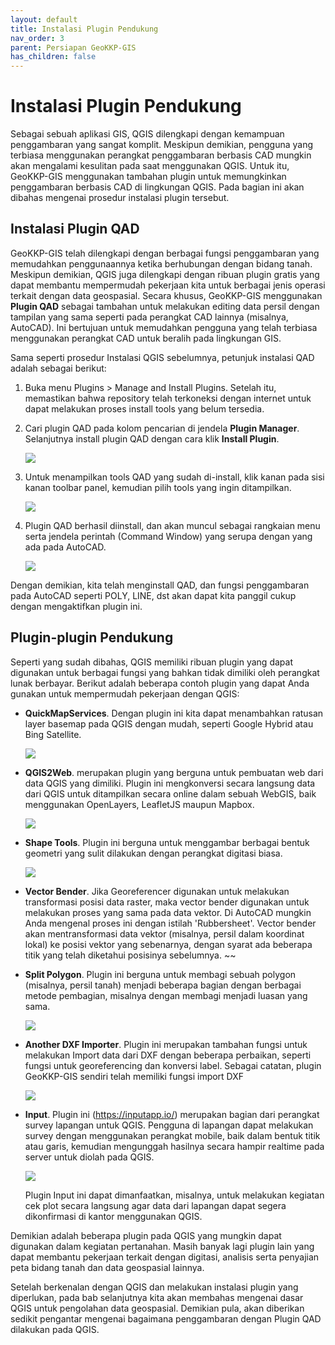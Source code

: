 ```yaml
---
layout: default
title: Instalasi Plugin Pendukung
nav_order: 3
parent: Persiapan GeoKKP-GIS
has_children: false
---
```


# Instalasi Plugin Pendukung

Sebagai sebuah aplikasi GIS, QGIS dilengkapi dengan kemampuan penggambaran yang sangat komplit. Meskipun demikian, pengguna yang terbiasa menggunakan perangkat penggambaran berbasis CAD mungkin akan mengalami kesulitan pada saat menggunakan QGIS. Untuk itu, GeoKKP-GIS menggunakan tambahan plugin untuk memungkinkan penggambaran berbasis CAD di lingkungan QGIS. Pada bagian ini akan dibahas mengenai prosedur instalasi plugin tersebut.

## Instalasi Plugin QAD

GeoKKP-GIS telah dilengkapi dengan berbagai fungsi penggambaran yang memudahkan penggunaannya ketika berhubungan dengan bidang tanah. Meskipun demikian, QGIS juga dilengkapi dengan ribuan plugin gratis yang dapat membantu mempermudah pekerjaan kita untuk berbagai jenis operasi terkait dengan data geospasial. Secara khusus, GeoKKP-GIS menggunakan **Plugin QAD** sebagai tambahan untuk melakukan editing data persil dengan tampilan yang sama seperti pada perangkat CAD lainnya (misalnya, AutoCAD). Ini bertujuan untuk memudahkan pengguna yang telah terbiasa menggunakan perangkat CAD untuk beralih pada lingkungan GIS. 

Sama seperti prosedur Instalasi QGIS sebelumnya, petunjuk instalasi QAD adalah sebagai berikut:

1. Buka menu Plugins > Manage and Install Plugins. Setelah itu, memastikan bahwa repository telah terkoneksi dengan internet untuk dapat melakukan proses install tools yang belum tersedia.

2. Cari plugin QAD pada kolom pencarian di jendela **Plugin Manager**. Selanjutnya install plugin QAD dengan cara klik **Install Plugin**.
   
   ![](https://cdn.jsdelivr.net/gh/geokkp-gis/images@main/20220418062102.png)

3. Untuk menampilkan tools QAD yang sudah di-install, klik kanan pada sisi kanan toolbar panel, kemudian pilih tools yang ingin ditampilkan.
   
   ![](https://cdn.jsdelivr.net/gh/geokkp-gis/images@main/20220418062355.png)

4. Plugin QAD berhasil diinstall, dan akan muncul sebagai rangkaian menu serta jendela perintah (Command Window) yang serupa dengan yang ada pada AutoCAD.
   
   ![](https://cdn.jsdelivr.net/gh/geokkp-gis/images@main/20220418062443.png)

Dengan demikian, kita telah menginstall QAD, dan fungsi penggambaran pada AutoCAD seperti POLY, LINE, dst akan dapat kita panggil cukup dengan mengaktifkan plugin ini.

## Plugin-plugin Pendukung

Seperti yang sudah dibahas, QGIS memiliki ribuan plugin yang dapat digunakan untuk berbagai fungsi yang bahkan tidak dimiliki oleh perangkat lunak berbayar. Berikut adalah beberapa contoh plugin yang dapat Anda gunakan untuk mempermudah pekerjaan dengan QGIS:

- **QuickMapServices**. Dengan plugin ini kita dapat menambahkan ratusan layer basemap pada QGIS dengan mudah, seperti Google Hybrid atau Bing Satellite.
  
  ![](https://cdn.jsdelivr.net/gh/geokkp-gis/images@main/20220418062613.png)

- **QGIS2Web**. merupakan plugin yang berguna untuk pembuatan web dari data QGIS yang dimiliki. Plugin ini mengkonversi secara langsung data dari QGIS untuk ditampilkan secara online dalam sebuah WebGIS, baik menggunakan OpenLayers, LeafletJS maupun Mapbox.
  
  ![](https://cdn.jsdelivr.net/gh/geokkp-gis/images@main/20220418062658.png)

- **Shape Tools**. Plugin ini berguna untuk menggambar berbagai bentuk geometri yang sulit dilakukan dengan perangkat digitasi biasa.
  
  ![](https://cdn.jsdelivr.net/gh/geokkp-gis/images@main/20220418062808.png)

- **Vector Bender**. Jika Georeferencer digunakan untuk melakukan transformasi posisi data raster, maka vector bender digunakan untuk melakukan proses yang sama pada data vektor. Di AutoCAD mungkin Anda mengenal proses ini dengan istilah 'Rubbersheet'. Vector bender akan mentransformasi data vektor (misalnya, persil dalam koordinat lokal) ke posisi vektor yang sebenarnya, dengan syarat ada beberapa titik yang telah diketahui posisinya sebelumnya. ~~

- **Split Polygon**. Plugin ini berguna untuk membagi sebuah polygon (misalnya, persil tanah) menjadi beberapa bagian dengan berbagai metode pembagian, misalnya dengan membagi menjadi luasan yang sama.
  
  ![](https://cdn.jsdelivr.net/gh/geokkp-gis/images@main/20220418062833.png)

- **Another DXF Importer**. Plugin ini merupakan tambahan fungsi untuk melakukan Import data dari DXF dengan beberapa perbaikan, seperti fungsi untuk georeferencing dan konversi label. Sebagai catatan, plugin GeoKKP-GIS sendiri telah memiliki fungsi import DXF
  
  ![](https://cdn.jsdelivr.net/gh/geokkp-gis/images@main/20220418063421.png)

- **Input**. Plugin ini (https://inputapp.io/) merupakan bagian dari perangkat survey lapangan untuk QGIS. Pengguna di lapangan dapat melakukan survey dengan menggunakan perangkat mobile, baik dalam bentuk titik atau garis, kemudian mengunggah hasilnya secara hampir realtime pada server untuk diolah pada QGIS.
  
  ![](https://cdn.jsdelivr.net/gh/geokkp-gis/images@main/20220418063514.png)
  
  Plugin Input ini dapat dimanfaatkan, misalnya, untuk melakukan kegiatan cek plot secara langsung agar data dari lapangan dapat segera dikonfirmasi di kantor menggunakan QGIS.

Demikian adalah beberapa plugin pada QGIS yang mungkin dapat digunakan dalam kegiatan pertanahan. Masih banyak lagi plugin lain yang dapat membantu pekerjaan terkait dengan digitasi, analisis serta penyajian peta bidang tanah dan data geospasial lainnya.

Setelah berkenalan dengan QGIS dan melakukan instalasi plugin yang diperlukan, pada bab selanjutnya kita akan membahas mengenai dasar QGIS untuk pengolahan data geospasial. Demikian pula, akan diberikan sedikit pengantar mengenai bagaimana penggambaran dengan Plugin QAD dilakukan pada QGIS.
